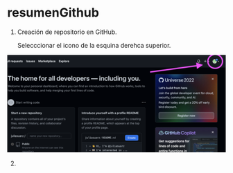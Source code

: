 # resumenGithub
1. Creación de repositorio en GitHub.

    Selecccionar el icono de la esquina derehca superior. 


![alt text](https://github.com/juliasuarz/resumenGithub/blob/main/Captura%20de%20pantalla%202022-09-20%20a%20las%2020.44.10.png?raw=true)

2. 
